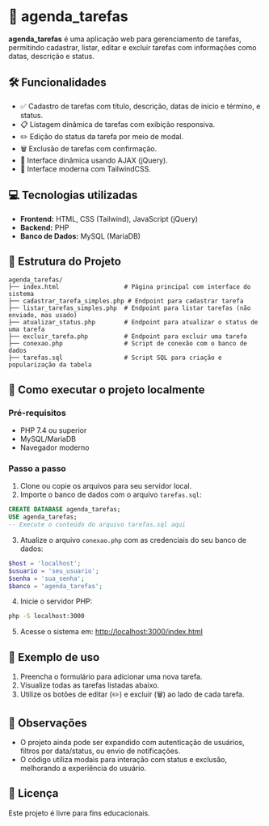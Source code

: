 # 📆 agenda_tarefas

**agenda_tarefas** é uma aplicação web para gerenciamento de tarefas, permitindo cadastrar, listar, editar e excluir tarefas com informações como datas, descrição e status.

## 🛠️ Funcionalidades

- ✅ Cadastro de tarefas com título, descrição, datas de início e término, e status.
- 📋 Listagem dinâmica de tarefas com exibição responsiva.
- ✏️ Edição do status da tarefa por meio de modal.
- 🗑️ Exclusão de tarefas com confirmação.
- 🔄 Interface dinâmica usando AJAX (jQuery).
- 🎨 Interface moderna com TailwindCSS.

## 💻 Tecnologias utilizadas

- **Frontend:** HTML, CSS (Tailwind), JavaScript (jQuery)
- **Backend:** PHP
- **Banco de Dados:** MySQL (MariaDB)

## 📂 Estrutura do Projeto

```
agenda_tarefas/
├── index.html                  # Página principal com interface do sistema
├── cadastrar_tarefa_simples.php # Endpoint para cadastrar tarefa
├── listar_tarefas_simples.php  # Endpoint para listar tarefas (não enviado, mas usado)
├── atualizar_status.php        # Endpoint para atualizar o status de uma tarefa
├── excluir_tarefa.php          # Endpoint para excluir uma tarefa
├── conexao.php                 # Script de conexão com o banco de dados
├── tarefas.sql                 # Script SQL para criação e popularização da tabela
```

## 🧪 Como executar o projeto localmente

### Pré-requisitos

- PHP 7.4 ou superior
- MySQL/MariaDB
- Navegador moderno

### Passo a passo

1. Clone ou copie os arquivos para seu servidor local.
2. Importe o banco de dados com o arquivo `tarefas.sql`:

```sql
CREATE DATABASE agenda_tarefas;
USE agenda_tarefas;
-- Execute o conteúdo do arquivo tarefas.sql aqui
```

3. Atualize o arquivo `conexao.php` com as credenciais do seu banco de dados:

```php
$host = 'localhost';
$usuario = 'seu_usuario';
$senha = 'sua_senha';
$banco = 'agenda_tarefas';
```

4. Inicie o servidor PHP:

```bash
php -S localhost:3000
```

5. Acesse o sistema em: [http://localhost:3000/index.html](http://localhost:3000/index.html)

## 📝 Exemplo de uso

1. Preencha o formulário para adicionar uma nova tarefa.
2. Visualize todas as tarefas listadas abaixo.
3. Utilize os botões de editar (✏️) e excluir (🗑️) ao lado de cada tarefa.

## 📌 Observações

- O projeto ainda pode ser expandido com autenticação de usuários, filtros por data/status, ou envio de notificações.
- O código utiliza modais para interação com status e exclusão, melhorando a experiência do usuário.

## 📃 Licença

Este projeto é livre para fins educacionais.
